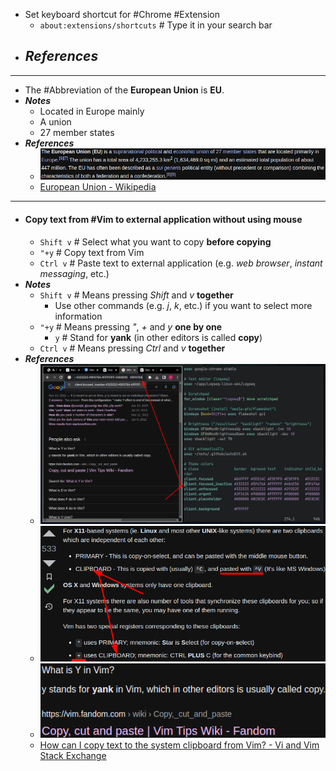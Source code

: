 - Set keyboard shortcut for #Chrome #Extension
	- `about:extensions/shortcuts` # Type it in your search bar
- ***References***
	-
- ---
- The #Abbreviation of the **European Union** is **EU**.
- ***Notes***
	- Located in Europe mainly
	- A union
	- 27 member states
- ***References***
	- ![image.png](../assets/image_1670207778824_0.png)
	- [European Union - Wikipedia](https://en.wikipedia.org/wiki/European_Union)
- ---
- #### Copy text from #Vim to external application without using mouse
	- `Shift v` # Select what you want to copy **before copying**
	- `"+y` # Copy text from Vim
	- `Ctrl v` # Paste text to external application (e.g. *web browser*, *instant messaging*, etc.)
- ***Notes***
	- `Shift v` # Means pressing *Shift* and *v* **together**
		- Use other commands (e.g. *j*, *k*, etc.) if you want to select more information
	- `"+y` # Means pressing *"*, *+* and *y* **one by one**
		- `y` # Stand for **yank** (in other editors is called **copy**)
	- `Ctrl v` # Means pressing *Ctrl* and *v* **together**
- ***References***
	- ![image.png](../assets/image_1670203463820_0.png)
	- ![image.png](../assets/image_1670203935654_0.png)
	- ![image.png](../assets/image_1670204012402_0.png)
	- [How can I copy text to the system clipboard from Vim? - Vi and Vim Stack Exchange](https://vi.stackexchange.com/questions/84/how-can-i-copy-text-to-the-system-clipboard-from-vim)